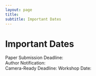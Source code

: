 ```yaml
---
layout: page
title: 
subtitle: Important Dates
---
```


# Important Dates
Paper Submission Deadline:   	
Author Notification:	
Camera-Ready Deadline: 
Workshop Date: 
